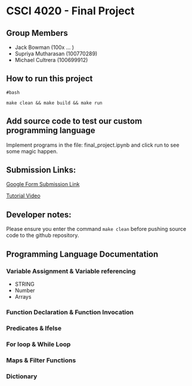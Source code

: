 # CSCI 4020 - Final Project 

## Group Members
- Jack Bowman               (100x ... )
- Supriya Mutharasan (100770289)
- Michael Cultrera   (100699912)

## How to run this project 

```
#bash

make clean && make build && make run
```

## Add source code to test our custom programming language 

Implement programs in the file: final_project.ipynb and click run to see some magic happen. 

## Submission Links: 

[Google Form Submission Link](https://forms.gle/JZpnLgfghEeXSP2j8)

[Tutorial Video](https://youtu.be/CExD57jAIOg)

## Developer notes: 

Please ensure you enter the command ```make clean``` before pushing source code to the github repository. 

## Programming Language Documentation 

### Variable Assignment & Variable referencing

- STRING
- Number
- Arrays

### Function Declaration & Function Invocation

### Predicates & Ifelse

### For loop & While Loop

### Maps & Filter Functions

### Dictionary
